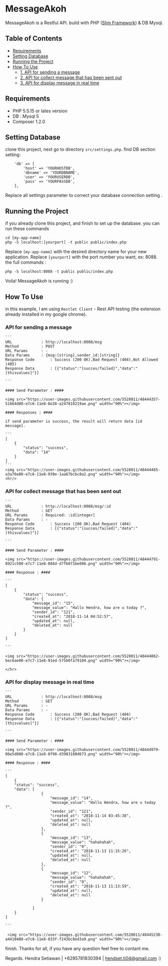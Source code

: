 # MessageAkoh

MessageAkoh is a Restful API. build with PHP (<a href="https://www.slimframework.com/">Slim Framework</a>) & DB Mysql.


## Table of Contents

- [Requirements](#Requirements)
- [Setting Database](#setting-database)
- [Running the Project](#running-the-project)
- [How To Use](#how-to-use)
	- [1. API for sending a message](#api-for-sending-a-message)
	- [2. API for collect message that has been sent out](#api-for-collect-message-that-has-been-sent-out)
	- [3. API for display message in real time](#api-for-display-message-in-real-time)
 


## Requirements ##

* PHP 5.5.15 or lates version
* DB : Mysql 5
* Composer 1.2.0

 
## Setting Database ##
clone this project, next go to directory `src/settings.php`. find DB section setting:

        'db' => [
            'host' => 'YOURHOSTDB',
            'dbname' => 'YOURDBNAME',
            'user' => 'YOURUSERDB',
            'pass' => 'YOURPASSDB',
        ],

Replace all settings parameter to correct your database connection setting .

## Running the Project ##
if you already clone this project, and finish to set up the database.
you can run these commands

    cd [my-app-name]
    php -S localhost:[yourport] -t public public/index.php

Replace `[my-app-name]` with the desired directory name for your new application.
Replace `[yourport]` with the port number you want, ex: 8088. the full commands :

    php -S localhost:8088 -t public public/index.php

Voila! MessageAkoh is running :)


## How To Use ##

in this example, I am using `Restlet Client` - Rest API testing (the extension already installed in my google chrome).

### API for sending a message  ###

	```
	URL 			: http://localhost:8088/msg
	Method			: POST
	URL Params 		: -
	Data Params		: {msg:[string],sender_id:[string]}
	Response Code 		: Success (200 OK),Bad Request (404),Not Allowed (405)
	Response Data 		: [{"status":"[succes/failed]","data":"[thisvalues]"}]

	```

	#### Send Parameter : ####

	<img src="https://user-images.githubusercontent.com/5528011/48444357-51664d80-e7c6-11e8-8e38-a247810219ae.png" width="90%"></img> 

	#### Responses : ####

	if send parameter is success, the result will return data [id message].

	```
	[
		{
			"status": "success",
			"data": "14"
		}
	]
	```
	<img src="https://user-images.githubusercontent.com/5528011/48444485-a3a76e80-e7c6-11e8-939e-1aa67bcbc8a2.png" width="90%"></img> 
	<hr/>

### API for collect message that has been sent out ###

	```
	URL 			: http://localhost:8088/msg/:id
	Method			: GET
	URL Params 		: Required: :id[integer]
	Data Params		: -
	Response Code 		: Success (200 OK),Bad Request (404)
	Response Data 		: [{"status":"[succes/failed]","data":"[thisvalues]"}]
	
	```

	#### Send Parameter : ####

	<img src="https://user-images.githubusercontent.com/5528011/48444791-8921c500-e7c7-11e8-884d-d7f6071be086.png" width="90%"></img> 

	#### Response : ####

	```
	[
	    {
	        "status": "success",
	        "data": {
	            "message_id": "15",
	            "message_value": "Hallo Hendra, how are u today ?",
	            "sender_id": "121",
	            "created_at": "2018-11-14 04:52:57",
	            "updated_at": null,
	            "deleted_at": null
	        }
	    }
	]

	```

	<img src="https://user-images.githubusercontent.com/5528011/48444862-bec6ae00-e7c7-11e8-91ed-575b0fa79104.png" width="90%"></img> 

	</hr>

### API for display message in real time ###

	```
	URL 			: http://localhost:8088/msg
	Method			: GET
	URL Params 		: -
	Data Params		: -
	Response Code 		: Success (200 OK),Bad Request (404)
	Response Data 		: [{"status":"[succes/failed]","data":"[thisvalues]"}]
	
	```

	#### Send Parameter : ####

	<img src="https://user-images.githubusercontent.com/5528011/48444979-06e5d080-e7c8-11e8-8f98-d3983188d673.png" width="90%"></img> 

	#### Response : ####

	```
	[
    	{
        "status": "success",
        "data": [
		            {
		                "message_id": "14",
		                "message_value": "Hallo Hendra, how are u today ?",
		                "sender_id": "121",
		                "created_at": "2018-11-14 03:45:38",
		                "updated_at": null,
		                "deleted_at": null
		            },
		            {
		                "message_id": "13",
		                "message_value": "hahahahah",
		                "sender_id": "0",
		                "created_at": "2018-11-13 11:15:26",
		                "updated_at": null,
		                "deleted_at": null
		            },
		            {
		                "message_id": "12",
		                "message_value": "hahahahah",
		                "sender_id": "0",
		                "created_at": "2018-11-13 11:13:59",
		                "updated_at": null,
		                "deleted_at": null
		            }
		             
        		]
    	}
	]

	```

     <img src="https://user-images.githubusercontent.com/5528011/48445230-a4410480-e7c8-11e8-833f-f243bc8ed3a9.png" width="90%"></img> 



finish.
Thanks for all, if you have any question feel free to contant me.

Regards.
Hendra Setiawan | +6285781830394 | hendset.ti04@gmail.com
:)